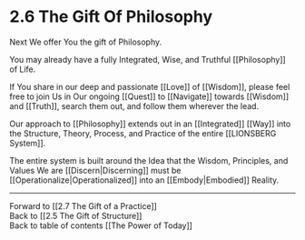# 2.6 The Gift Of Philosophy

Next We offer You the gift of Philosophy. 

You may already have a fully Integrated, Wise, and Truthful [[Philosophy]] of Life. 

If You share in our deep and passionate [[Love]] of [[Wisdom]], please feel free to join Us in Our ongoing [[Quest]] to [[Navigate]] towards [[Wisdom]] and [[Truth]], search them out, and follow them wherever the lead.  

Our approach to [[Philosophy]] extends out in an [[Integrated]] [[Way]] into the Structure, Theory, Process, and Practice of the entire [[LIONSBERG System]].  

The entire system is built around the Idea that the Wisdom, Principles, and Values We are [[Discern|Discerning]] must be [[Operationalize|Operationalized]] into an [[Embody|Embodied]] Reality.  

___

Forward to [[2.7 The Gift of a Practice]]  
Back to [[2.5 The Gift of Structure]]  
Back to table of contents [[The Power of Today]]  
